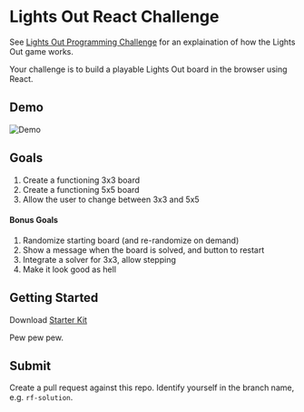# Lights Out React Challenge

See [Lights Out Programming Challenge](https://github.com/vigetlabs/lights-out) for an explaination of how the Lights Out game works.

Your challenge is to build a playable Lights Out board in the browser using React.

## Demo
![Demo](http://i.imgur.com/YnFHQGZ.gif)

## Goals

1. Create a functioning 3x3 board
2. Create a functioning 5x5 board
3. Allow the user to change between 3x3 and 5x5

#### Bonus Goals

1. Randomize starting board (and re-randomize on demand)
2. Show a message when the board is solved, and button to restart
3. Integrate a solver for 3x3, allow stepping
4. Make it look good as hell

## Getting Started

Download [Starter Kit](http://facebook.github.io/react/downloads.html)

Pew pew pew.

## Submit

Create a pull request against this repo.  Identify yourself in the branch name, e.g. `rf-solution`.
